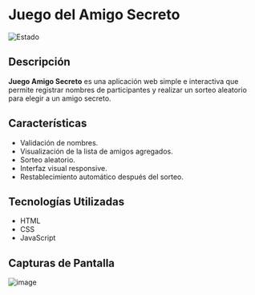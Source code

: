 # Juego del Amigo Secreto 

![Estado](https://img.shields.io/badge/Estado-Culminado-brightgreen)

## Descripción
**Juego Amigo Secreto** es una aplicación web simple e interactiva que permite registrar nombres de participantes y realizar un sorteo aleatorio para elegir a un amigo secreto.

## Características
- Validación de nombres.
- Visualización de la lista de amigos agregados.
- Sorteo aleatorio.
- Interfaz visual responsive.
- Restablecimiento automático después del sorteo.

## Tecnologías Utilizadas
- HTML
- CSS
- JavaScript 

## Capturas de Pantalla
![image](https://github.com/user-attachments/assets/0b625fbb-60ca-41d9-ba9b-d464d31848af)


